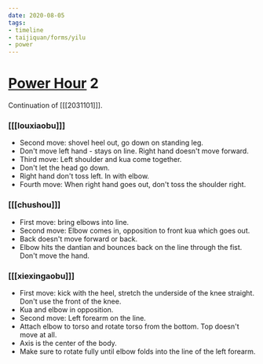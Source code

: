 ```yaml
---
date: 2020-08-05
tags:
- timeline
- taijiquan/forms/yilu
- power
---
```


# [Power Hour](http://practicalmethod.com/2020/08/pm-power-hour-classes/) 2

Continuation of [[[2031101]]].

### [[[louxiaobu]]]
* Second move: shovel heel out, go down on standing leg.
* Don't move left hand - stays on line.  Right hand doesn't move forward.
* Third move: Left shoulder and kua come together.
* Don't let the head go down.
* Right hand don't toss left.  In with elbow.
* Fourth move: When right hand goes out, don't toss the shoulder right.

### [[[chushou]]]
* First move: bring elbows into line.
* Second move: Elbow comes in, opposition to front kua which goes out.
* Back doesn't move forward or back.
* Elbow hits the dantian and bounces back on the line through the fist.  Don't move the hand.

### [[[xiexingaobu]]]
* First move: kick with the heel, stretch the underside of the knee straight. Don't use the front of the knee.
* Kua and elbow in opposition.
* Second move: Left forearm on the line.
* Attach elbow to torso and rotate torso from the bottom. Top doesn't move at all.
* Axis is the center of the body.
* Make sure to rotate fully until elbow folds into the line of the left forearm.

